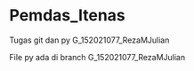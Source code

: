 # Pemdas_Itenas
Tugas git dan py 
G_152021077_RezaMJulian 

File py ada di branch G_152021077_RezaMJulian 
